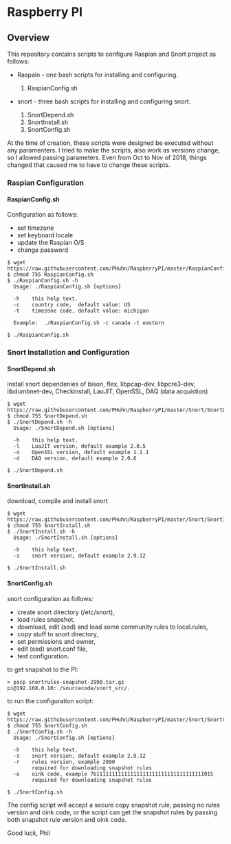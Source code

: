 # Raspberry PI
## Overview

This repository contains scripts to configure Raspian and Snort project as follows:
- Raspain - one bash scripts for installing and configuring.
  1. RaspianConfig.sh

- snort - three bash scripts for installing and configuring snort.
  1. SnortDepend.sh
  2. SnortInstall.sh
  3. SnortConfig.sh

At the time of creation, these scripts were designed be executed without any paramenters.  I tried to make the scripts, also work as versions change, so I allowed passing parameters.  Even from Oct to Nov of 2018, things changed that caused me to have to change these scripts.

### Raspian Configuration

#### RaspianConfig.sh
Configuration as follows:
- set timezone
- set keyboard locale
- update the Raspian O/S
- change password

```
$ wget https://raw.githubusercontent.com/PHuhn/RaspberryPI/master/RaspianConfig.sh
$ chmod 755 RaspianConfig.sh
$ ./RaspianConfig.sh -h
  Usage: ./RaspianConfig.sh [options]

  -h    this help text.
  -c    country code,  default value: US
  -t    timezone code, default value: michigan

  Example:  ./RaspianConfig.sh -c canada -t eastern

$ ./RaspianConfig.sh
```

### Snort Installation and Configuration

#### SnortDepend.sh
install snort dependenies of 
bison, flex, libpcap-dev, libpcre3-dev, libdumbnet-dev, Checkinstall, LauJIT, OpenSSL, DAQ (data acquistion)
```
$ wget https://raw.githubusercontent.com/PHuhn/RaspberryPI/master/Snort/SnortDepend.sh
$ chmod 755 SnortDepend.sh
$ ./SnortDepend.sh -h
  Usage: ./SnortDepend.sh [options]

  -h    this help text.
  -l    LuaJIT version, default example 2.0.5
  -o    OpenSSL version, default example 1.1.1
  -d    DAQ version, default example 2.0.6

$ ./SnortDepend.sh
```

#### SnortInstall.sh
download, compile and install snort 
```
$ wget https://raw.githubusercontent.com/PHuhn/RaspberryPI/master/Snort/SnortInstall.sh
$ chmod 755 SnortInstall.sh
$ ./SnortInstall.sh -h
  Usage: ./SnortInstall.sh [options]

  -h    this help text.
  -s    snort version, default example 2.9.12

$ ./SnortInstall.sh
```

#### SnortConfig.sh
snort configuration as follows:
- create snort directory (/etc/snort),
- load rules snapshot,
- download, edit (sed) and load some community rules to local.rules,
- copy stuff to snort directory,
- set permissions and owner,
- edit (sed) snort.conf file,
- test configuration.

to get snapshot to the PI:
```
> pscp snortrules-snapshot-2990.tar.gz pi@192.168.0.10:./sourcecode/snort_src/.
```

to run the configuration script:
```
$ wget https://raw.githubusercontent.com/PHuhn/RaspberryPI/master/Snort/SnortConfig.sh
$ chmod 755 SnortConfig.sh
$ ./SnortConfig.sh -h
  Usage: ./SnortConfig.sh [options]

  -h    this help text.
  -s    snort version, default example 2.9.12
  -r    rules version, example 2990
        required for downloading snapshot rules
  -o    oink code, example 7b11111111111111111111111111111111111015
        required for downloading snapshot rules

$ ./SnortConfig.sh
```

The config script will accept a secure copy snapshot rule, passing no rules version and oink code, or the script can get the snapshot rules by passing both snapshot rule version and oink code.

Good luck, Phil
